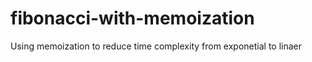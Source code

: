 # fibonacci-with-memoization


Using memoization to reduce time complexity from exponetial to linaer
